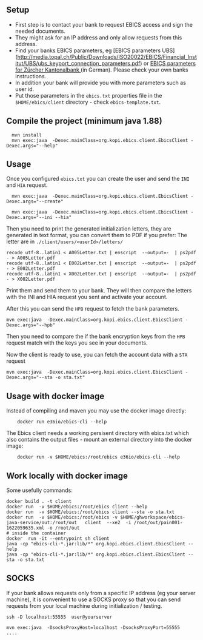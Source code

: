 ## Setup
- First step is to contact your bank to request EBICS access and sign the needed documents.
- They might ask for an IP address and only allow requests from this address.
- Find your banks EBICS parameters, eg [EBICS parameters UBS] (http://media.topal.ch/Public/Downloads/ISO20022/EBICS/Financial_Institut/UBS/ubs_keyport_connection_parameters.pdf) or  [EBICS parameters for Zürcher Kantonalbank ](https://www.zkb.ch/media/dok/efinance/ebics-verbindungsparameter.pdf) (in German). Please check your own banks instructions. 
- In addition your bank will provide you with more parameters such as user id.
- Put those parameters in the `ebics.txt` properties file in the `$HOME/ebics/client` directory - check `ebics-template.txt`.

## Compile the project (minimum java 1.88)

      mvn install
      mvn exec:java  -Dexec.mainClass=org.kopi.ebics.client.EbicsClient -Dexec.args="--help"



## Usage

Once you configured `ebics.txt` you can create the user and send the `INI` and `HIA` request.

      mvn exec:java  -Dexec.mainClass=org.kopi.ebics.client.EbicsClient -Dexec.args="--create"

      mvn exec:java  -Dexec.mainClass=org.kopi.ebics.client.EbicsClient -Dexec.args="--ini --hia"

Then you need to print the generated initialization letters, they are generated in text format, you can convert them to PDF if you prefer:
The letter are in `./client/users/<userId>/letters/`

    recode utf-8..latin1 < A005Letter.txt | enscript  --output=-  | ps2pdf - > A005Letter.pdf
    recode utf-8..latin1 < E002Letter.txt | enscript  --output=-  | ps2pdf - > E002Letter.pdf
    recode utf-8..latin1 < X002Letter.txt | enscript  --output=-  | ps2pdf - > X002Letter.pdf

Print them and send them to your bank. They will then compare the letters with the INI and HIA request you sent and activate your account.

After this you can send the `HPB` request to fetch the bank parameters.

    mvn exec:java  -Dexec.mainClass=org.kopi.ebics.client.EbicsClient -Dexec.args="--hpb"

Then you need to compare the if the bank encryption keys from the `HPB` request match with the keys you see in your documents.

Now the client is ready to use, you can fetch the account data with a `STA` request

    mvn exec:java  -Dexec.mainClass=org.kopi.ebics.client.EbicsClient -Dexec.args="--sta -o sta.txt"


## Usage with docker image

Instead of compiling and maven you may use the docker image directly: 

        docker run e36io/ebics-cli --help

The Ebics client needs a working persisent directory with ebics.txt which also contains the output files - mount an external directory into the docker image: 

        docker run -v $HOME/ebics:/root/ebics e36io/ebics-cli --help


## Work locally with docker image

Some usefully commands:

    docker build . -t client
    docker run  -v $HOME/ebics:/root/ebics client --help
    docker run  -v $HOME/ebics:/root/ebics client --sta -o sta.txt
    docker run  -v $HOME/ebics:/root/ebics -v $HOME/ghworkspace/ebics-java-service/out:/root/out   client  --xe2  -i /root/out/pain001-1622059635.xml -o /root/out
    # inside the container
    docker  run -it --entrypoint sh client 
    java -cp "ebics-cli-*.jar:lib/*" org.kopi.ebics.client.EbicsClient --help
    java -cp "ebics-cli-*.jar:lib/*" org.kopi.ebics.client.EbicsClient --sta -o sta.txt



## SOCKS

If your bank allows requests only from a specific IP address (eg your server machine), it is convenient to use a SOCKS proxy so that you can send requests from your local machine during initialization / testing.

    ssh -D localhost:55555  user@yourserver

    mvn exec:java  -DsocksProxyHost=localhost -DsocksProxyPort=55555   .... 


